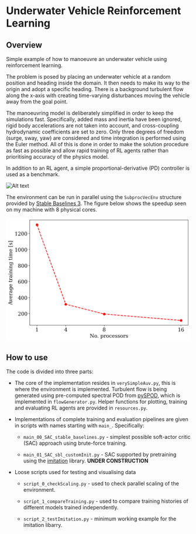 # Underwater Vehicle Reinforcement Learning

## Overview

Simple example of how to manoeuvre an underwater vehicle using reinforcement learning.

The problem is posed by placing an underwater vehicle at a random position and
heading inside the domain. It then needs to make its way to the origin and adopt
a specific heading. There is a background turbulent flow along the x-axis with
creating time-varying disturbances moving the vehicle away from the goal point.

The manoeuvring model is deliberately simplified
in order to keep the simulations fast. Specifically, added mass and inertia have
been ignored, rigid body accelerations are not taken into account, and cross-coupling
hydrodynamic coefficients are set to zero. Only three degrees of freedom (surge,
sway, yaw) are considered and time integration is performed using the Euler method.
All of this is done in order to make the solution procedure as fast as possible
and allow rapid training of RL agents rather than prioritising accuracy of the
physics model.

In addition to an RL agent, a simple proportional-derivative (PD)
controller is used as a benchmark.

![Alt text](Figures/episodeAnim_RL_control.gif?raw=true "Example episode.")

The environment can be run in parallel using the `SubprocVecEnv` structure provided
by [Stable Baselines 3](https://github.com/DLR-RM/stable-baselines3). The figure
below shows the speedup seen on my machine with 8 physical cores.

![Alt text](Figures/scalingTest.png?raw=true "Parallel environment speed-up vs no. cores.")

## How to use

The code is divided into three parts:

- The core of the implementation resides in `verySimpleAuv.py`, this is where the
environment is implemented. Turbulent flow is being generated using pre-computed
spectral POD from [pySPOD](https://github.com/MathEXLab/PySPOD),
which is implemented in `flowGenerator.py`. Helper functions for plotting,
training and evaluating RL agents are provided in `resources.py`.

- Implementations of complete training and evaluation pipelines are given in
scripts with names starting with `main_`. Specifically:

    * `main_00_SAC_stable_baselines.py` - simplest possible soft-actor critic (SAC) approach using brute-force training.

    * `main_01_SAC_sbl_customInit.py` - SAC supported by pretraining using the [imitation](https://github.com/HumanCompatibleAI/imitation) library. **UNDER CONSTRUCTION**

- Loose scripts used for testing and visualising data

    * `script_0_checkScaling.py` - used to check parallel scaling of the environment.

    * `script_1_compareTraining.py` - used to compare training histories of different models trained independently.

    * `script_2_testImitation.py` - minimum working example for the imitation libarry.

<!--

TODO clean up agent data once finished with training of the new batch of agents.

TODO add citations
Button:
[![DOI](https://zenodo.org/badge/DOI/10.5281/zenodo.4428158.svg)](https://doi.org/10.5281/zenodo.4428158)

## How to cite?
This code can be cited with:
```
@software{lemaire_sebastien_2021_4428158,
  author       = {Lemaire, Sébastien and
                  Klapwijk, Maarten},
  title        = {pyTST},
  month        = jan,
  year         = 2021,
  publisher    = {Zenodo},
  version      = {v1.0},
  doi          = {10.5281/zenodo.4428158},
  url          = {https://doi.org/10.5281/zenodo.4428158}
}
```
-->
